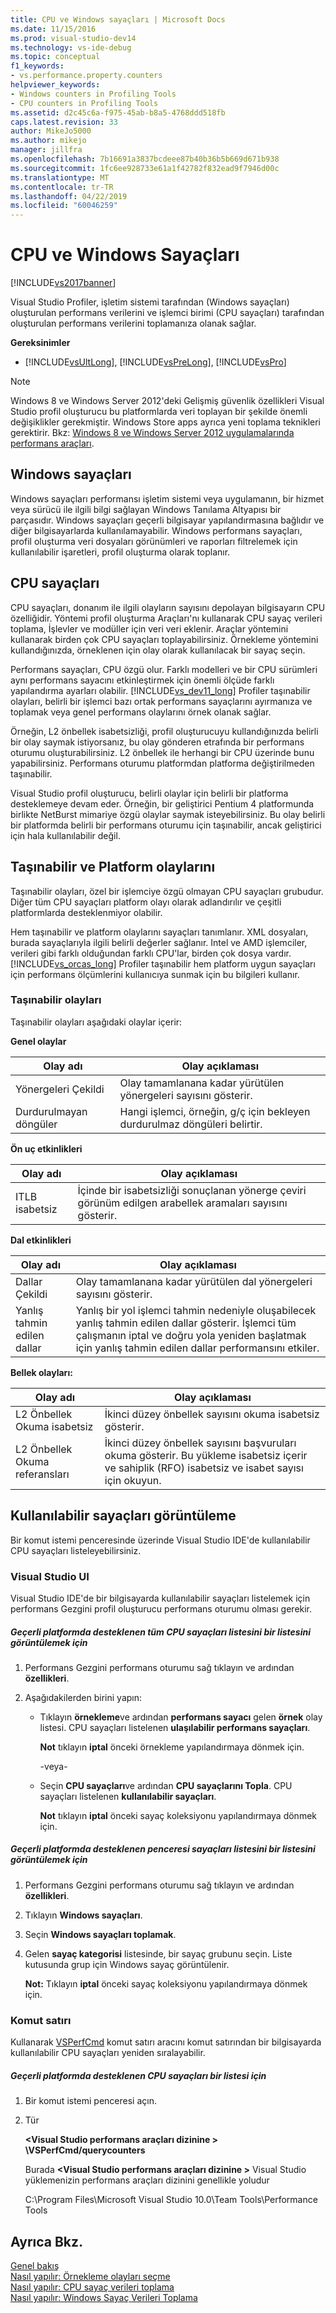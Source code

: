 ```yaml
---
title: CPU ve Windows sayaçları | Microsoft Docs
ms.date: 11/15/2016
ms.prod: visual-studio-dev14
ms.technology: vs-ide-debug
ms.topic: conceptual
f1_keywords:
- vs.performance.property.counters
helpviewer_keywords:
- Windows counters in Profiling Tools
- CPU counters in Profiling Tools
ms.assetid: d2c45c6a-f975-45ab-b8a5-4768ddd518fb
caps.latest.revision: 33
author: MikeJo5000
ms.author: mikejo
manager: jillfra
ms.openlocfilehash: 7b16691a3837bcdeee87b40b36b5b669d671b938
ms.sourcegitcommit: 1fc6ee928733e61a1f42782f832ead9f7946d00c
ms.translationtype: MT
ms.contentlocale: tr-TR
ms.lasthandoff: 04/22/2019
ms.locfileid: "60046259"
---
```

# <a name="cpu-and-windows-counters"></a>CPU ve Windows Sayaçları
[!INCLUDE[vs2017banner](../includes/vs2017banner.md)]

Visual Studio Profiler, işletim sistemi tarafından (Windows sayaçları) oluşturulan performans verilerini ve işlemci birimi (CPU sayaçları) tarafından oluşturulan performans verilerini toplamanıza olanak sağlar.  
  
 **Gereksinimler**  
  
- [!INCLUDE[vsUltLong](../includes/vsultlong-md.md)], [!INCLUDE[vsPreLong](../includes/vsprelong-md.md)], [!INCLUDE[vsPro](../includes/vspro-md.md)]  
  
> [!NOTE]
>  Windows 8 ve Windows Server 2012'deki Gelişmiş güvenlik özellikleri Visual Studio profil oluşturucu bu platformlarda veri toplayan bir şekilde önemli değişiklikler gerekmiştir. Windows Store apps ayrıca yeni toplama teknikleri gerektirir. Bkz: [Windows 8 ve Windows Server 2012 uygulamalarında performans araçları](../profiling/performance-tools-on-windows-8-and-windows-server-2012-applications.md).  
  
## <a name="windows-counters"></a>Windows sayaçları  
 Windows sayaçları performansı işletim sistemi veya uygulamanın, bir hizmet veya sürücü ile ilgili bilgi sağlayan Windows Tanılama Altyapısı bir parçasıdır. Windows sayaçları geçerli bilgisayar yapılandırmasına bağlıdır ve diğer bilgisayarlarda kullanılamayabilir. Windows performans sayaçları, profil oluşturma veri dosyaları görünümleri ve raporları filtrelemek için kullanılabilir işaretleri, profil oluşturma olarak toplanır.  
  
## <a name="cpu-counters"></a>CPU sayaçları  
 CPU sayaçları, donanım ile ilgili olayların sayısını depolayan bilgisayarın CPU özelliğidir.  Yöntemi profil oluşturma Araçları'nı kullanarak CPU sayaç verileri toplama, İşlevler ve modüller için veri veri eklenir. Araçlar yöntemini kullanarak birden çok CPU sayaçları toplayabilirsiniz. Örnekleme yöntemini kullandığınızda, örneklenen için olay olarak kullanılacak bir sayaç seçin.  
  
 Performans sayaçları, CPU özgü olur. Farklı modelleri ve bir CPU sürümleri aynı performans sayacını etkinleştirmek için önemli ölçüde farklı yapılandırma ayarları olabilir. [!INCLUDE[vs_dev11_long](../includes/vs-dev11-long-md.md)] Profiler taşınabilir olayları, belirli bir işlemci bazı ortak performans sayaçlarını ayırmanıza ve toplamak veya genel performans olaylarını örnek olanak sağlar.  
  
 Örneğin, L2 önbellek isabetsizliği, profil oluşturucuyu kullandığınızda belirli bir olay saymak istiyorsanız, bu olay gönderen etrafında bir performans oturumu oluşturabilirsiniz. L2 önbellek ile herhangi bir CPU üzerinde bunu yapabilirsiniz. Performans oturumu platformdan platforma değiştirilmeden taşınabilir.  
  
 Visual Studio profil oluşturucu, belirli olaylar için belirli bir platforma desteklemeye devam eder. Örneğin, bir geliştirici Pentium 4 platformunda birlikte NetBurst mimariye özgü olaylar saymak isteyebilirsiniz. Bu olay belirli bir platformda belirli bir performans oturumu için taşınabilir, ancak geliştirici için hala kullanılabilir değil.  
  
## <a name="portable-and-platform-events"></a>Taşınabilir ve Platform olaylarını  
 Taşınabilir olayları, özel bir işlemciye özgü olmayan CPU sayaçları grubudur. Diğer tüm CPU sayaçları platform olayı olarak adlandırılır ve çeşitli platformlarda desteklenmiyor olabilir.  
  
 Hem taşınabilir ve platform olaylarını sayaçları tanımlanır. XML dosyaları, burada sayaçlarıyla ilgili belirli değerler sağlanır. Intel ve AMD işlemciler, verileri gibi farklı olduğundan farklı CPU'lar, birden çok dosya vardır. [!INCLUDE[vs_orcas_long](../includes/vs-orcas-long-md.md)] Profiler taşınabilir hem platform uygun sayaçları için performans ölçümlerini kullanıcıya sunmak için bu bilgileri kullanır.  
  
### <a name="portable-events"></a>Taşınabilir olayları  
 Taşınabilir olayları aşağıdaki olaylar içerir:  
  
 **Genel olaylar**  
  
|Olay adı|Olay açıklaması|  
|----------------|-----------------------|  
|Yönergeleri Çekildi|Olay tamamlanana kadar yürütülen yönergeleri sayısını gösterir.|  
|Durdurulmayan döngüler|Hangi işlemci, örneğin, g/ç için bekleyen durdurulmaz döngüleri belirtir.|  
  
 **Ön uç etkinlikleri**  
  
|Olay adı|Olay açıklaması|  
|----------------|-----------------------|  
|ITLB isabetsiz|İçinde bir isabetsizliği sonuçlanan yönerge çeviri görünüm edilgen arabellek aramaları sayısını gösterir.|  
  
 **Dal etkinlikleri**  
  
|Olay adı|Olay açıklaması|  
|----------------|-----------------------|  
|Dallar Çekildi|Olay tamamlanana kadar yürütülen dal yönergeleri sayısını gösterir.|  
|Yanlış tahmin edilen dallar|Yanlış bir yol işlemci tahmin nedeniyle oluşabilecek yanlış tahmin edilen dallar gösterir. İşlemci tüm çalışmanın iptal ve doğru yola yeniden başlatmak için yanlış tahmin edilen dallar performansını etkiler.|  
  
 **Bellek olayları:**  
  
|Olay adı|Olay açıklaması|  
|----------------|-----------------------|  
|L2 Önbellek Okuma isabetsiz|İkinci düzey önbellek sayısını okuma isabetsiz gösterir.|  
|L2 Önbellek Okuma referansları|İkinci düzey önbellek sayısını başvuruları okuma gösterir. Bu yükleme isabetsiz içerir ve sahiplik (RFO) isabetsiz ve isabet sayısı için okuyun.|  
  
## <a name="viewing-available-counters"></a>Kullanılabilir sayaçları görüntüleme  
 Bir komut istemi penceresinde üzerinde Visual Studio IDE'de kullanılabilir CPU sayaçları listeleyebilirsiniz.  
  
### <a name="visual-studio-ui"></a>Visual Studio UI  
 Visual Studio IDE'de bir bilgisayarda kullanılabilir sayaçları listelemek için performans Gezgini profil oluşturucu performans oturumu olması gerekir.  
  
##### <a name="to-view-a-list-of-a-list-of-all-cpu-counters-that-are-supported-on-the-current-platform"></a>Geçerli platformda desteklenen tüm CPU sayaçları listesini bir listesini görüntülemek için  
  
1. Performans Gezgini performans oturumu sağ tıklayın ve ardından **özellikleri**.  
  
2. Aşağıdakilerden birini yapın:  
  
   - Tıklayın **örnekleme**ve ardından **performans sayacı** gelen **örnek** olay listesi. CPU sayaçları listelenen **ulaşılabilir performans sayaçları**.  
  
      **Not** tıklayın **iptal** önceki örnekleme yapılandırmaya dönmek için.  
  
     -veya-  
  
   - Seçin **CPU sayaçları**ve ardından **CPU sayaçlarını Topla**. CPU sayaçları listelenen **kullanılabilir sayaçları**.  
  
      **Not** tıklayın **iptal** önceki sayaç koleksiyonu yapılandırmaya dönmek için.  
  
##### <a name="to-view-a-list-of-a-list-of-window-counters-that-are-supported-on-the-current-platform"></a>Geçerli platformda desteklenen penceresi sayaçları listesini bir listesini görüntülemek için  
  
1. Performans Gezgini performans oturumu sağ tıklayın ve ardından **özellikleri**.  
  
2. Tıklayın **Windows sayaçları**.  
  
3. Seçin **Windows sayaçları toplamak**.  
  
4. Gelen **sayaç kategorisi** listesinde, bir sayaç grubunu seçin. Liste kutusunda grup için Windows sayaç görüntülenir.  
  
     **Not:** Tıklayın **iptal** önceki sayaç koleksiyonu yapılandırmaya dönmek için.  
  
### <a name="command-line"></a>Komut satırı  
 Kullanarak [VSPerfCmd](../profiling/vsperfcmd.md) komut satırı aracını komut satırından bir bilgisayarda kullanılabilir CPU sayaçları yeniden sıralayabilir.  
  
##### <a name="to-list-of-cpu-counters-that-are-supported-on-the-current-platform"></a>Geçerli platformda desteklenen CPU sayaçları bir listesi için  
  
1. Bir komut istemi penceresi açın.  
  
2. Tür  
  
     **\<Visual Studio performans araçları dizinine > \VSPerfCmd/querycounters**  
  
     Burada  **\<Visual Studio performans araçları dizinine >** Visual Studio yüklemenizin performans araçları dizinini genellikle yoludur  
  
     C:\Program Files\Microsoft Visual Studio 10.0\Team Tools\Performance Tools  
  
## <a name="see-also"></a>Ayrıca Bkz.  
 [Genel bakış](../profiling/overviews-performance-tools.md)   
 [Nasıl yapılır: Örnekleme olayları seçme](../profiling/how-to-choose-sampling-events.md)   
 [Nasıl yapılır: CPU sayaç verileri toplama](../profiling/how-to-collect-cpu-counter-data.md)   
 [Nasıl yapılır: Windows Sayaç Verileri Toplama](../profiling/how-to-collect-windows-counter-data.md)
